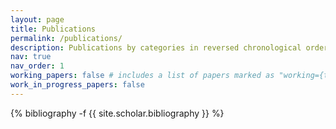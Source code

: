 ```yaml
---
layout: page
title: Publications
permalink: /publications/
description: Publications by categories in reversed chronological order
nav: true
nav_order: 1
working_papers: false # includes a list of papers marked as "working={true}"
work_in_progress_papers: false
---
```




<!-- _pages/publications.md -->

<div class="publications">
  
{% bibliography -f {{ site.scholar.bibliography }} %}

</div>
